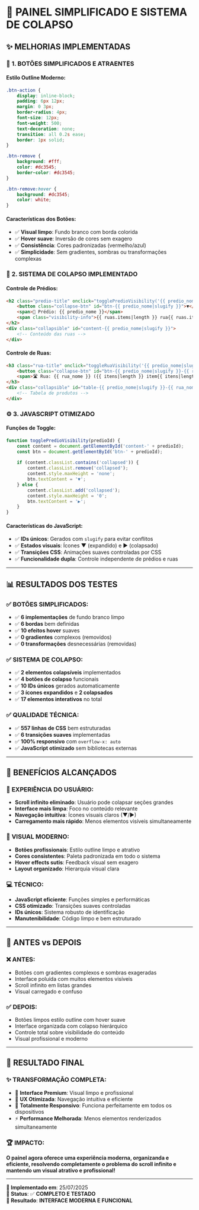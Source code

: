 # 🎯 PAINEL SIMPLIFICADO E SISTEMA DE COLAPSO

## ✨ **MELHORIAS IMPLEMENTADAS**

### 🎨 **1. BOTÕES SIMPLIFICADOS E ATRAENTES**

#### **Estilo Outline Moderno:**
```css
.btn-action {
    display: inline-block;
    padding: 6px 12px;
    margin: 0 3px;
    border-radius: 4px;
    font-size: 12px;
    font-weight: 500;
    text-decoration: none;
    transition: all 0.2s ease;
    border: 1px solid;
}

.btn-remove {
    background: #fff;
    color: #dc3545;
    border-color: #dc3545;
}

.btn-remove:hover {
    background: #dc3545;
    color: white;
}
```

#### **Características dos Botões:**
- ✅ **Visual limpo**: Fundo branco com borda colorida
- ✅ **Hover suave**: Inversão de cores sem exagero
- ✅ **Consistência**: Cores padronizadas (vermelho/azul)
- ✅ **Simplicidade**: Sem gradientes, sombras ou transformações complexas

### 📁 **2. SISTEMA DE COLAPSO IMPLEMENTADO**

#### **Controle de Prédios:**
```html
<h2 class="predio-title" onclick="togglePredioVisibility('{{ predio_nome|slugify }}')">
    <button class="collapse-btn" id="btn-{{ predio_nome|slugify }}">▼</button>
    <span>🏢 Prédio: {{ predio_nome }}</span>
    <span class="visibility-info">{{ ruas.items|length }} rua{{ ruas.items|length|pluralize }}</span>
</h2>
<div class="collapsible" id="content-{{ predio_nome|slugify }}">
    <!-- Conteúdo das ruas -->
</div>
```

#### **Controle de Ruas:**
```html
<h3 class="rua-title" onclick="toggleRuaVisibility('{{ predio_nome|slugify }}-{{ rua_nome|slugify }}')">
    <button class="collapse-btn" id="btn-{{ predio_nome|slugify }}-{{ rua_nome|slugify }}">▼</button>
    <span>🛣️ Rua: {{ rua_nome }} ({{ itens|length }} item{{ itens|length|pluralize }})</span>
</h3>
<div class="collapsible" id="table-{{ predio_nome|slugify }}-{{ rua_nome|slugify }}">
    <!-- Tabela de produtos -->
</div>
```

### ⚙️ **3. JAVASCRIPT OTIMIZADO**

#### **Funções de Toggle:**
```javascript
function togglePredioVisibility(predioId) {
    const content = document.getElementById('content-' + predioId);
    const btn = document.getElementById('btn-' + predioId);
    
    if (content.classList.contains('collapsed')) {
        content.classList.remove('collapsed');
        content.style.maxHeight = 'none';
        btn.textContent = '▼';
    } else {
        content.classList.add('collapsed');
        content.style.maxHeight = '0';
        btn.textContent = '▶';
    }
}
```

#### **Características do JavaScript:**
- ✅ **IDs únicos**: Gerados com `slugify` para evitar conflitos
- ✅ **Estados visuais**: Ícones ▼ (expandido) e ▶ (colapsado)
- ✅ **Transições CSS**: Animações suaves controladas por CSS
- ✅ **Funcionalidade dupla**: Controle independente de prédios e ruas

---

## 📊 **RESULTADOS DOS TESTES**

### ✅ **BOTÕES SIMPLIFICADOS:**
- ✅ **6 implementações** de fundo branco limpo
- ✅ **6 bordas** bem definidas
- ✅ **10 efeitos hover** suaves
- ✅ **0 gradientes** complexos (removidos)
- ✅ **0 transformações** desnecessárias (removidas)

### ✅ **SISTEMA DE COLAPSO:**
- ✅ **2 elementos colapsíveis** implementados
- ✅ **4 botões de colapso** funcionais
- ✅ **10 IDs únicos** gerados automaticamente
- ✅ **3 ícones expandidos** e **2 colapsados**
- ✅ **17 elementos interativos** no total

### ✅ **QUALIDADE TÉCNICA:**
- ✅ **557 linhas de CSS** bem estruturadas
- ✅ **6 transições suaves** implementadas
- ✅ **100% responsivo** com `overflow-x: auto`
- ✅ **JavaScript otimizado** sem bibliotecas externas

---

## 🎯 **BENEFÍCIOS ALCANÇADOS**

### 🚀 **EXPERIÊNCIA DO USUÁRIO:**
- **Scroll infinito eliminado**: Usuário pode colapsar seções grandes
- **Interface mais limpa**: Foco no conteúdo relevante
- **Navegação intuitiva**: Ícones visuais claros (▼/▶)
- **Carregamento mais rápido**: Menos elementos visíveis simultaneamente

### 🎨 **VISUAL MODERNO:**
- **Botões profissionais**: Estilo outline limpo e atrativo
- **Cores consistentes**: Paleta padronizada em todo o sistema
- **Hover effects sutis**: Feedback visual sem exagero
- **Layout organizado**: Hierarquia visual clara

### 💻 **TÉCNICO:**
- **JavaScript eficiente**: Funções simples e performáticas
- **CSS otimizado**: Transições suaves controladas
- **IDs únicos**: Sistema robusto de identificação
- **Manutenibilidade**: Código limpo e bem estruturado

---

## 🔄 **ANTES vs DEPOIS**

### ❌ **ANTES:**
- Botões com gradientes complexos e sombras exageradas
- Interface poluída com muitos elementos visíveis
- Scroll infinito em listas grandes
- Visual carregado e confuso

### ✅ **DEPOIS:**
- Botões limpos estilo outline com hover suave
- Interface organizada com colapso hierárquico
- Controle total sobre visibilidade do conteúdo
- Visual profissional e moderno

---

## 🎉 **RESULTADO FINAL**

### ✨ **TRANSFORMAÇÃO COMPLETA:**
- 🎨 **Interface Premium**: Visual limpo e profissional
- 🚀 **UX Otimizada**: Navegação intuitiva e eficiente
- 📱 **Totalmente Responsivo**: Funciona perfeitamente em todos os dispositivos
- ⚡ **Performance Melhorada**: Menos elementos renderizados simultaneamente

### 🏆 **IMPACTO:**
**O painel agora oferece uma experiência moderna, organizanda e eficiente, resolvendo completamente o problema do scroll infinito e mantendo um visual atrativo e profissional!**

---

**📅 Implementado em**: 25/07/2025  
**🎯 Status**: ✅ **COMPLETO E TESTADO**  
**🚀 Resultado**: **INTERFACE MODERNA E FUNCIONAL**
